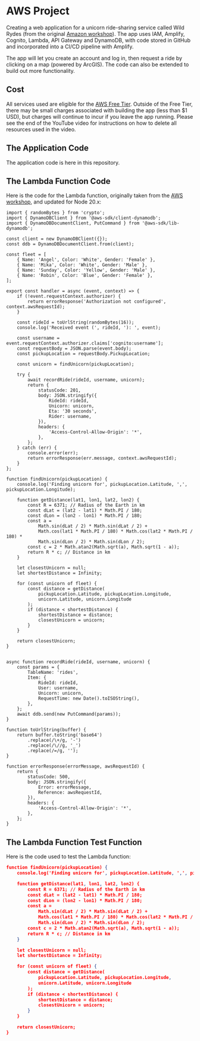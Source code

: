 # AWS Project 
 Creating a web application for a unicorn ride-sharing service called Wild Rydes (from the original [Amazon workshop](https://aws.amazon.com/serverless-workshops)).  The app uses IAM, Amplify, Cognito, Lambda, API Gateway and DynamoDB, with code stored in GitHub and incorporated into a CI/CD pipeline with Amplify.

The app will let you create an account and log in, then request a ride by clicking on a map (powered by ArcGIS).  The code can also be extended to build out more functionality.

## Cost
All services used are eligible for the [AWS Free Tier](https://aws.amazon.com/free/).  Outside of the Free Tier, there may be small charges associated with building the app (less than $1 USD), but charges will continue to incur if you leave the app running.  Please see the end of the YouTube video for instructions on how to delete all resources used in the video.

## The Application Code
The application code is here in this repository.

## The Lambda Function Code
Here is the code for the Lambda function, originally taken from the [AWS workshop](https://aws.amazon.com/getting-started/hands-on/build-serverless-web-app-lambda-apigateway-s3-dynamodb-cognito/module-3/ ), and updated for Node 20.x:

```node
import { randomBytes } from 'crypto';
import { DynamoDBClient } from '@aws-sdk/client-dynamodb';
import { DynamoDBDocumentClient, PutCommand } from '@aws-sdk/lib-dynamodb';

const client = new DynamoDBClient({});
const ddb = DynamoDBDocumentClient.from(client);

const fleet = [
    { Name: 'Angel', Color: 'White', Gender: 'Female' },
    { Name: 'Mika', Color: 'White', Gender: 'Male' },
    { Name: 'Sunday', Color: 'Yellow', Gender: 'Male' },
    { Name: 'Robin', Color: 'Blue', Gender: 'Female' },
];

export const handler = async (event, context) => {
    if (!event.requestContext.authorizer) {
        return errorResponse('Authorization not configured', context.awsRequestId);
    }

    const rideId = toUrlString(randomBytes(16));
    console.log('Received event (', rideId, '): ', event);

    const username = event.requestContext.authorizer.claims['cognito:username'];
    const requestBody = JSON.parse(event.body);
    const pickupLocation = requestBody.PickupLocation;

    const unicorn = findUnicorn(pickupLocation);

    try {
        await recordRide(rideId, username, unicorn);
        return {
            statusCode: 201,
            body: JSON.stringify({
                RideId: rideId,
                Unicorn: unicorn,
                Eta: '30 seconds',
                Rider: username,
            }),
            headers: {
                'Access-Control-Allow-Origin': '*',
            },
        };
    } catch (err) {
        console.error(err);
        return errorResponse(err.message, context.awsRequestId);
    }
};

function findUnicorn(pickupLocation) {
    console.log('Finding unicorn for', pickupLocation.Latitude, ',', pickupLocation.Longitude);

    function getDistance(lat1, lon1, lat2, lon2) {
        const R = 6371; // Radius of the Earth in km
        const dLat = (lat2 - lat1) * Math.PI / 180;
        const dLon = (lon2 - lon1) * Math.PI / 180;
        const a =
            Math.sin(dLat / 2) * Math.sin(dLat / 2) +
            Math.cos(lat1 * Math.PI / 180) * Math.cos(lat2 * Math.PI / 180) *
            Math.sin(dLon / 2) * Math.sin(dLon / 2);
        const c = 2 * Math.atan2(Math.sqrt(a), Math.sqrt(1 - a));
        return R * c; // Distance in km
    }

    let closestUnicorn = null;
    let shortestDistance = Infinity;

    for (const unicorn of fleet) {
        const distance = getDistance(
            pickupLocation.Latitude, pickupLocation.Longitude,
            unicorn.Latitude, unicorn.Longitude
        );
        if (distance < shortestDistance) {
            shortestDistance = distance;
            closestUnicorn = unicorn;
        }
    }

    return closestUnicorn;
}


async function recordRide(rideId, username, unicorn) {
    const params = {
        TableName: 'rides',
        Item: {
            RideId: rideId,
            User: username,
            Unicorn: unicorn,
            RequestTime: new Date().toISOString(),
        },
    };
    await ddb.send(new PutCommand(params));
}

function toUrlString(buffer) {
    return buffer.toString('base64')
        .replace(/\+/g, '-')
        .replace(/\//g, '_')
        .replace(/=/g, '');
}

function errorResponse(errorMessage, awsRequestId) {
    return {
        statusCode: 500,
        body: JSON.stringify({
            Error: errorMessage,
            Reference: awsRequestId,
        }),
        headers: {
            'Access-Control-Allow-Origin': '*',
        },
    };
}

```

## The Lambda Function Test Function
Here is the code used to test the Lambda function:

```json
function findUnicorn(pickupLocation) {
    console.log('Finding unicorn for', pickupLocation.Latitude, ',', pickupLocation.Longitude);

    function getDistance(lat1, lon1, lat2, lon2) {
        const R = 6371; // Radius of the Earth in km
        const dLat = (lat2 - lat1) * Math.PI / 180;
        const dLon = (lon2 - lon1) * Math.PI / 180;
        const a =
            Math.sin(dLat / 2) * Math.sin(dLat / 2) +
            Math.cos(lat1 * Math.PI / 180) * Math.cos(lat2 * Math.PI / 180) *
            Math.sin(dLon / 2) * Math.sin(dLon / 2);
        const c = 2 * Math.atan2(Math.sqrt(a), Math.sqrt(1 - a));
        return R * c; // Distance in km
    }

    let closestUnicorn = null;
    let shortestDistance = Infinity;

    for (const unicorn of fleet) {
        const distance = getDistance(
            pickupLocation.Latitude, pickupLocation.Longitude,
            unicorn.Latitude, unicorn.Longitude
        );
        if (distance < shortestDistance) {
            shortestDistance = distance;
            closestUnicorn = unicorn;
        }
    }

    return closestUnicorn;
}

```

